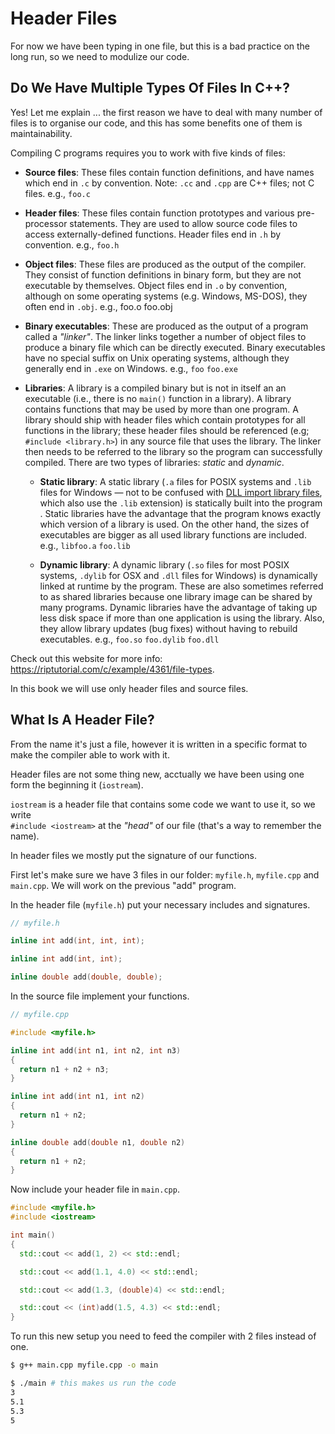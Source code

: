 # Header Files

For now we have been typing in one file, but this is a bad practice on the long run, so we need to modulize our code.

## Do We Have Multiple Types Of Files In C++?

Yes! Let me explain ... the first reason we have to deal with many number of files is to organise our code, and this has some benefits one of them is maintainability.

Compiling C programs requires you to work with five kinds of files:

- __Source files__: These files contain function definitions, and have names which end in `.c` by convention. Note: `.cc` and `.cpp` are C++ files; not C files. e.g., `foo.c`

- __Header files__: These files contain function prototypes and various pre-processor statements. They are used to allow source code files to access externally-defined functions. Header files end in `.h` by convention. e.g., `foo.h`

- __Object files__: These files are produced as the output of the compiler. They consist of function definitions in binary form, but they are not executable by themselves. Object files end in `.o` by convention, although on some operating systems (e.g. Windows, MS-DOS), they often end in `.obj`. e.g., foo.o foo.obj

- __Binary executables__: These are produced as the output of a program called a _"linker"_. The linker links together a number of object files to produce a binary file which can be directly executed. Binary executables have no special suffix on Unix operating systems, although they generally end in `.exe` on Windows. e.g., `foo` `foo.exe`

- __Libraries__: A library is a compiled binary but is not in itself an an executable (i.e., there is no `main()` function in a library). A library contains functions that may be used by more than one program. A library should ship with header files which contain prototypes for all functions in the library; these header files should be referenced (e.g; `#include <library.h>`) in any source file that uses the library. The linker then needs to be referred to the library so the program can successfully compiled. There are two types of libraries: _static_ and _dynamic_.

  - __Static library__:  A static library (`.a` files for POSIX systems and `.lib` files for Windows — not to be confused with [DLL import library files](https://msdn.microsoft.com/en-us/library/windows/desktop/ms682592(v=vs.85).aspx), which also use the `.lib` extension) is statically built into the program . Static libraries have the advantage that the program knows exactly which version of a library is used. On the other hand, the sizes of executables are bigger as all used library functions are included. e.g., `libfoo.a` `foo.lib`

  - __Dynamic library__: A dynamic library (`.so` files for most POSIX systems, `.dylib` for OSX and `.dll` files for Windows) is dynamically linked at runtime by the program. These are also sometimes referred to as shared libraries because one library image can be shared by many programs. Dynamic libraries have the advantage of taking up less disk space if more than one application is using the library. Also, they allow library updates (bug fixes) without having to rebuild executables. e.g., `foo.so` `foo.dylib` `foo.dll`

Check out this website for more info: <https://riptutorial.com/c/example/4361/file-types>.

In this book we will use only header files and source files.

## What Is A Header File?

From the name it's just a file, however it is written in a specific format to make the compiler able to work with it.

Header files are not some thing new, acctually we have been using one form the beginning it (`iostream`).

`iostream` is a header file that contains some code we want to use it, so we write <br>`#include <iostream>` at the _"head"_ of our file (that's a way to remember the name).

In header files we mostly put the signature of our functions.

First let's make sure we have 3 files in our folder: `myfile.h`, `myfile.cpp` and `main.cpp`. We will work on the previous "add" program.

In the header file (`myfile.h`) put your necessary includes and signatures.

```cpp
// myfile.h

inline int add(int, int, int);

inline int add(int, int);

inline double add(double, double);
```

In the source file implement your functions.

```cpp
// myfile.cpp

#include <myfile.h>

inline int add(int n1, int n2, int n3)
{
  return n1 + n2 + n3;
}

inline int add(int n1, int n2)
{
  return n1 + n2;
}

inline double add(double n1, double n2)
{
  return n1 + n2;
}
```

Now include your header file in `main.cpp`.

```cpp
#include <myfile.h>
#include <iostream>

int main()
{
  std::cout << add(1, 2) << std::endl;

  std::cout << add(1.1, 4.0) << std::endl;

  std::cout << add(1.3, (double)4) << std::endl;

  std::cout << (int)add(1.5, 4.3) << std::endl;
}
```

To run this new setup you need to feed the compiler with 2 files instead of one.

```bash
$ g++ main.cpp myfile.cpp -o main
```

```bash
$ ./main # this makes us run the code
3
5.1
5.3
5
```
